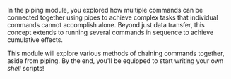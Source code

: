 In the piping module, you explored how multiple commands can be connected together using pipes to achieve complex tasks that individual commands cannot accomplish alone. Beyond just data transfer, this concept extends to running several commands in sequence to achieve cumulative effects.

This module will explore various methods of chaining commands together, aside from piping. By the end, you'll be equipped to start writing your own _shell_ scripts!
